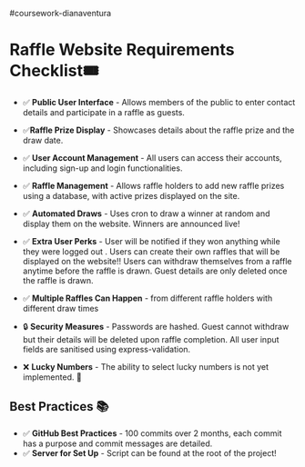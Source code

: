 ﻿#coursework-dianaventura

 # Raffle Website Requirements Checklist🎟️

- ✅ **Public User Interface** - Allows members of the public to enter contact details and participate in a raffle as guests. 
- ✅**Raffle Prize Display** - Showcases details about the raffle prize and the draw date. 
- ✅ **User Account Management** - All users can access their accounts, including sign-up and login functionalities.
- ✅ **Raffle Management** - Allows raffle holders to add new raffle prizes using a database, with active prizes displayed on the site. 
- ✅ **Automated Draws** - Uses cron to draw a winner at random and display them on the website. Winners are announced live! 
- ✅ **Extra User Perks** - User will be notified if they won anything while they were logged out . Users can create their own raffles that will be displayed on the website!! Users can withdraw themselves from a raffle anytime before the raffle is drawn. Guest details are only deleted once the raffle is drawn.
- ✅ **Multiple Raffles Can Happen** - from different raffle holders with different draw times
- 🔒 **Security Measures** - Passwords are hashed. Guest cannot withdraw but their details will be deleted upon raffle completion. All user input fields are sanitised using express-validation.

- ❌ **Lucky Numbers** - The ability to select lucky numbers is not yet implemented. 🚫

## Best Practices 📚

- ✅ **GitHub Best Practices** - 100 commits over 2 months, each commit has a purpose and commit messages are detailed.
- ✅ **Server for Set Up** - Script can be found at the root of the project! 



